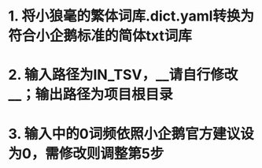 # 1\. 将小狼毫的繁体词库.dict.yaml转换为符合小企鹅标准的简体txt词库

# 2\. 输入路径为IN\_TSV，\_\_请自行修改\_\_；输出路径为项目根目录

# 3\. 输入中的0词频依照小企鹅官方建议设为0，需修改则调整第5步

